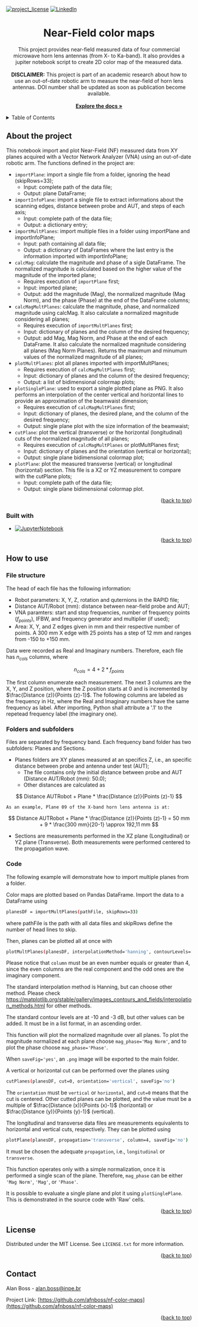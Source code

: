 <!-- This README file was based on Best-README-Template by Othneil Drew. Check https://github.com/othneildrew/Best-README-Template/tree/main to know more about the project. -->

<a id="readme-top"></a>

[![project_license][license-shield]][license-url]
[![LinkedIn][linkedin-shield]][linkedin-url]

<h1 align="center">Near-Field color maps</h1>

  <p align="center">
    This project provides near-field measured data of four commercial microwave horn lens antennas (from X- to Ka-band). It also provides a jupiter notebook script to create 2D color map of the measured data.
    <br />
    <br />
    <b>DISCLAIMER:</b> This project is part of an academic research about how to use an out-of-date robotic arm to measure the near-field of horn lens antennas. DOI number shall be updated as soon as publication become available.
    <br />
    <br />
    <a href="https://github.com/afnboss/nf-color-maps"><strong>Explore the docs »</strong></a>
  </p>
</div>

<!-- TABLE OF CONTENTS -->
<details>
  <summary>Table of Contents</summary>
  <ol>
    <li>
      <a href="#about-the-project">About the project</a>
      <ul>
        <li><a href="#built-with">Built with</a></li>
      </ul>
    </li>
    <li>
      <a href="#how-to-use">How to use</a>
      <ul>
        <li><a href="#file-structure">File structure</a></li>
        <li><a href="#folders-and-subfolders">Folders and subfolders</a></li>
        <li><a href="#code">Code</a></li>
      </ul>
    </li>
    <li><a href="#license">License</a></li>
    <li><a href="#contact">Contact</a></li>
  </ol>
</details>

<!-- ABOUT THE PROJECT -->
## About the project

This notebook import and plot Near-Field (NF) measured data from XY planes acquired with a Vector Network Analyzer (VNA) using an out-of-date robotic arm. The functions defined in the project are:

- `importPlane`: import a single file from a folder, ignoring the head (skipRows=33);
  - Input: complete path of the data file;
  - Output: plane DataFrame;
- `importInfoPlane`: import a single file to extract informations about the scanning edges, distance between probe and AUT, and steps of each axis;
  - Input: complete path of the data file;
  - Output: a dictionary entry;
- `importMultPlanes`: import multiple files in a folder using importPlane and importInfoPlane;
  - Input: path containing all data file;
  - Output: a dictionary of DataFrames where the last entry is the information imported with importInfoPlane;
- `calcMag`: calculate the magnitude and phase of a sigle DataFrame. The normalized magnitude is calculated based on the higher value of the magnitude of the imported plane;
  - Requires execution of `importPlane` first;
  - Input: imported plane;
  - Output: add the magnitude (Mag), the normalized magnitude (Mag Norm), and the phase (Phase) at the end of the DataFrame columns;
- `calcMagMultPlanes`: calculate the magnitude, phase, and normalized magnitude using calcMag. It also calculate a normalized magnitude considering all planes;
  - Requires execution of `importMultPlanes` first;
  - Input: dictionary of planes and the column of the desired frequency;
  - Output: add Mag, Mag Norm, and Phase at the end of each DataFrame. It also calculate the normalized magnitude considering all planes (Mag Norm Planes). Returns the maximum and minumum values of the normalized magnitude of all planes;
- `plotMultPlanes`: plot all planes imported with importMultPlanes;
  - Requires execution of `calcMagMultPlanes` first;
  - Input: dictionary of planes and the column of the desired frequency;
  - Output: a list of bidimensional colormap plots;
- `plotSinglePlane`: used to export a single plotted plane as PNG. It also performs an interpolation of the center vertical and horizontal lines to provide an approximation of the beamwaist dimension;
  - Requires execution of `calcMagMultPlanes` first;
  - Input: dictionary of planes, the desired plane, and the column of the desired frequency;
  - Output: single plane plot with the size information of the beamwaist;
- `cutPlane`: plot the vertical (transverse) or the horizontal (longitudinal) cuts of the normalized magnitude of all planes;
  - Requires execution of `calcMagMultPlanes` or plotMultPlanes first;
  - Input: dictionary of planes and the orientation (vertical or horizontal);
  - Output: single plane bidimensional colormap plot;
- `plotPlane`: plot the measured transverse (vertical) or longitudinal (horizontal) section. This file is a XZ or YZ measurement to compare with the cutPlane plots;
  - Input: complete path of the data file;
  - Output: single plane bidimensional colormap plot.

<p align="right">(<a href="#readme-top">back to top</a>)</p>

### Built with

* [![JupyterNotebook][JupyterNotebook.js]][JupyterNotebook-url]

<p align="right">(<a href="#readme-top">back to top</a>)</p>

<!-- GETTING STARTED -->
## How to use

### File structure

The head of each file has the following information:
- Robot parameters: X, Y, Z, rotation and quternions in the RAPID file;
- Distance AUT/Robot (mm): distance between near-field probe and AUT;
- VNA paramters: start and stop frequencies, number of frequency points ($f_{points}$), IFBW, and frequency generator and multiplier (if used);
- Area: X, Y, and Z edges given in mm and their respective number of points. A 300 mm X edge with 25 points has a step of 12 mm and ranges from -150 to +150 mm.

Data were recorded as Real and Imaginary numbers. Therefore, each file has $n_{cols}$ columns, where

$$
n_{cols} = 4 + 2 * f_{points}
$$

The first column enumerate each measurement. The next 3 columns are the X, Y, and Z position, where the Z position starts at 0 and is incremented by $\frac{Distance (z)}{Points (z)-1}$. The following columns are labeled as the frequency in Hz, where the Real and Imaginary numbers have the same frequency as label. After importing, Python shall attribute a '.1' to the repetead frequency label (the imaginary one).


### Folders and subfolders

Files are separated by frequency band. Each frequency band folder has two subfolders: Planes and Sections.
- Planes folders are XY planes measured at an specifics Z, i.e., an specific distance between probe and antenna under test (AUT);
  - The file contains only the initial distance between probe and AUT (Distance AUT/Robot (mm): 50.0);
  - Other distances are calculated as

$$
Distance AUTRobot + Plane * \frac{Distance (z)}{Points (z)-1}
$$

    As an example, Plane 09 of the X-band horn lens antenna is at:

$$
Distance AUTRobot + Plane * \frac{Distance (z)}{Points (z)-1} = 50 mm + 9 * \frac{300 mm}{20-1} \approx 192,11 mm
$$
    
- Sections are measurements performed in the XZ plane (Longitudinal) or YZ plane (Transverse). Both measurements were performed centered to the propagation wave.

### Code

The following example will demonstrate how to import multiple planes from a folder.

Color maps are plotted based on Pandas DataFrame. Import the data to a DataFrame using
  ```sh
  planesDF = importMultPlanes(pathFile, skipRows=33)
  ```
where pathFile is the path with all data files and skipRows define the number of head lines to skip.

Then, planes can be plotted all at once with

  ```sh
  plotMultPlanes(planesDF, interpolationMethod='hanning', contourLevels=[-10, -3], column=4, mag_phase='Mag Norm Planes', saveFig='no')
  ```

Please notice that `column` must be an even number equals or greater than 4, since the even columns are the real component and the odd ones are the imaginary component.

The standard interpolation method is Hanning, but can choose other method. Please check https://matplotlib.org/stable/gallery/images_contours_and_fields/interpolation_methods.html for other methods.

The standard contour levels are at -10 and -3 dB, but other values can be added. It must be in a list format, in an ascending order.

This function will plot the normalized magnitude over all planes. To plot the magnitude normalized at each plane choose `mag_phase='Mag Norm'`, and to plot the phase choose `mag_phase='Phase'`.

When `saveFig='yes'`, an `.png` image will be exported to the main folder.


A vertical or horizontal cut can be performed over the planes using

  ```sh
  cutPlanes(planesDF, cut=0, orientation='vertical', saveFig='no')
  ```

The `orientation` must be `vertical` or `horizontal`, and `cut=0` means that the cut is centered. Other cutted planes can be plotted, and the value must be a multiple of $\frac{Distance (x)}{Points (x)-1}$ (horizontal) or $\frac{Distance (y)}{Points (y)-1}$ (vertical).

The longitudinal and transverse data files are measurements equivalents to horizontal and vertical cuts, respectively. They can be plotted using

  ```sh
  plotPlane(planesDF, propagation='transverse', column=4, saveFig='no')
  ```

It must be chosen the adequate `propagation`, i.e., `longitudinal` or `transverse`.

This function operates only with a simple normalization, once it is performed a single scan of the plane. Therefore, `mag_phase` can be either `'Mag Norm'`, `'Mag'`, or `'Phase'`.

It is possible to evaluate a single plane and plot it using `plotSinglePlane`. This is demonstrated in the source code with 'Raw' cells.


<p align="right">(<a href="#readme-top">back to top</a>)</p>

<!-- LICENSE -->
## License

Distributed under the MIT License. See `LICENSE.txt` for more information.

<p align="right">(<a href="#readme-top">back to top</a>)</p>

<!-- CONTACT -->
## Contact

Alan Boss - alan.boss@inpe.br

Project Link: [https://github.com/afnboss/nf-color-maps](https://github.com/afnboss/nf-color-maps)

<p align="right">(<a href="#readme-top">back to top</a>)</p>

<!-- MARKDOWN LINKS & IMAGES -->
[JupyterNotebook.js]: https://img.shields.io/badge/Jupyter%20Notebook-F37626?style=flat-square&logo=jupyter&logoColor=white
[JupyterNotebook-url]: https://jupyter.org/
[license-shield]: https://img.shields.io/github/license/afnboss/nf-color-maps.svg?style=for-the-badge
[license-url]: https://github.com/afnboss/nf-color-maps/blob/master/LICENSE
[linkedin-shield]: https://img.shields.io/badge/-LinkedIn-black.svg?style=for-the-badge&logo=linkedin&colorB=555
[linkedin-url]: https://linkedin.com/in/alanboss86
